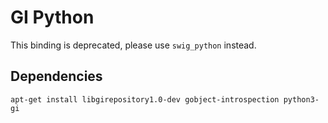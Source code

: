 # GI Python

This binding is deprecated, please use `swig_python` instead.

## Dependencies

	apt-get install libgirepository1.0-dev gobject-introspection python3-gi
